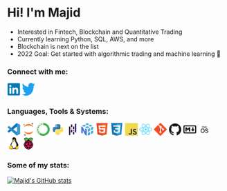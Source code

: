 # Hi! I'm Majid



- Interested in Fintech, Blockchain and Quantitative Trading
- Currently learning Python, SQL, AWS, and more
- Blockchain is next on the list
- 2022 Goal: Get started with algorithmic trading and machine learning 🤖



### Connect with me:

<a href="https://www.linkedin.com/in/majid-kouki"><img src="./img/linkedin-original.svg" alt="Linkedin" style="width:30px;height:30px;"></a>
<a href="https://twitter.com/MajidKouki"><img src="./img/twitter-original.svg" alt="Twitter" style="width:30px;height:30px;"></a>



### Languages, Tools & Systems:

<div style="display: inline-block;">
    <img src="./img/vscode-original.svg" alt="Visual Studio Codes" style="width:30px;height:30px;">
    <img src="./img/jupyter-original.svg" alt="Jupyter" style="width:30px;height:30px;">
    <img src="./img/anaconda-original.svg" alt="Anaconda" style="width:30px;height:30px;"> 
    <img src="./img/python-original.svg" alt="Pyth" style="width:30px;height:30px;">
    <img src="./img/pandas-original.svg" alt="Pandas" style="width:30px;height:30px;">  
    <img src="./img/numpy-original.svg" alt="NumPy" style="width:30px;height:30px;">  
    <img src="./img/html5-original.svg" alt="HTML5" style="width:30px;height:30px;">
    <img src="./img/css3-original.svg" alt="CSS3" style="width:30px;height:30px;">
    <img src="./img/javascript-original.svg" alt="JavaScript" style="width:30px;height:30px;">    
    <img src="./img/react-original.svg" alt="React" style="width:30px;height:30px;">        
    <img src="./img/git-original.svg" alt="Git" style="width:30px;height:30px;">
    <img src="./img/github-original.svg" alt="GitHub" style="width:30px;height:30px;">
    <img src="./img/markdown-original.svg" alt="Git" style="width:30px;height:30px;">
    <img src="./img/macos.svg" alt="MacOS" style="width:30px;height:30px;">
    <img src="./img/linux-original.svg" alt="Linux" style="width:30px;height:30px;">
    <img src="./img/raspberrypi-original.svg" alt="Raspberry Pii" style="width:30px;height:30px;">
</div>



### Some of my stats:

[![Majid's GitHub stats](https://github-readme-stats.vercel.app/api?username=majidkouki)](https://github.com/anuraghazra/github-readme-stats)
